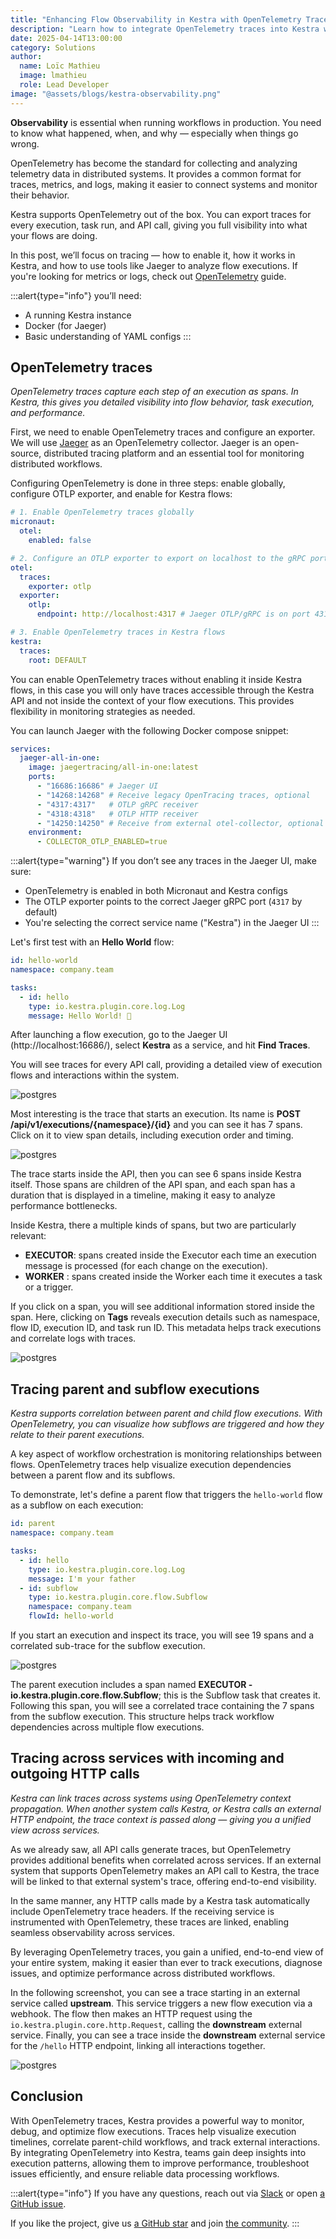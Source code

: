 ```yaml
---
title: "Enhancing Flow Observability in Kestra with OpenTelemetry Traces"
description: "Learn how to integrate OpenTelemetry traces into Kestra workflows to gain deeper insights, track performance, and improve monitoring for distributed systems."
date: 2025-04-14T13:00:00
category: Solutions
author:
  name: Loïc Mathieu
  image: lmathieu
  role: Lead Developer
image: "@assets/blogs/kestra-observability.png"
---
```


**Observability** is essential when running workflows in production. You need to know what happened, when, and why — especially when things go wrong.

OpenTelemetry has become the standard for collecting and analyzing telemetry data in distributed systems. It provides a common format for traces, metrics, and logs, making it easier to connect systems and monitor their behavior.

Kestra supports OpenTelemetry out of the box. You can export traces for every execution, task run, and API call, giving you full visibility into what your flows are doing.

In this post, we’ll focus on tracing — how to enable it, how it works in Kestra, and how to use tools like Jaeger to analyze flow executions. If you're looking for metrics or logs, check out [OpenTelemetry](/docs/09.administrator-guide/open-telemetry) guide.

:::alert{type="info"}
 you’ll need:
- A running Kestra instance
- Docker (for Jaeger)
- Basic understanding of YAML configs
:::

## OpenTelemetry traces

*OpenTelemetry traces capture each step of an execution as spans. In Kestra, this gives you detailed visibility into flow behavior, task execution, and performance.*

First, we need to enable OpenTelemetry traces and configure an exporter. We will use [Jaeger](https://www.jaegertracing.io/) as an OpenTelemetry collector. Jaeger is an open-source, distributed tracing platform and an essential tool for monitoring distributed workflows.

Configuring OpenTelemetry is done in three steps: enable globally, configure OTLP exporter, and enable for Kestra flows:

```yaml
# 1. Enable OpenTelemetry traces globally
micronaut:
  otel:
    enabled: false

# 2. Configure an OTLP exporter to export on localhost to the gRPC port of Jaeger
otel:
  traces:
    exporter: otlp
  exporter:
    otlp:
      endpoint: http://localhost:4317 # Jaeger OTLP/gRPC is on port 4317

# 3. Enable OpenTelemetry traces in Kestra flows
kestra:
  traces:
    root: DEFAULT

```

You can enable OpenTelemetry traces without enabling it inside Kestra flows, in this case you will only have traces accessible through the Kestra API and not inside the context of your flow executions. This provides flexibility in monitoring strategies as needed.

You can launch Jaeger with the following Docker compose snippet:

```yaml
services:
  jaeger-all-in-one:
    image: jaegertracing/all-in-one:latest
    ports:
      - "16686:16686" # Jaeger UI
      - "14268:14268" # Receive legacy OpenTracing traces, optional
      - "4317:4317"   # OTLP gRPC receiver
      - "4318:4318"   # OTLP HTTP receiver
      - "14250:14250" # Receive from external otel-collector, optional
    environment:
      - COLLECTOR_OTLP_ENABLED=true
```

:::alert{type="warning"}
If you don’t see any traces in the Jaeger UI, make sure:
- OpenTelemetry is enabled in both Micronaut and Kestra configs
- The OTLP exporter points to the correct Jaeger gRPC port (`4317` by default)
- You're selecting the correct service name ("Kestra") in the Jaeger UI
:::

Let's first test with an __Hello World__ flow:

```yaml
id: hello-world
namespace: company.team

tasks:
  - id: hello
    type: io.kestra.plugin.core.log.Log
    message: Hello World! 🚀
```

After launching a flow execution, go to the Jaeger UI (http://localhost:16686/), select **Kestra** as a service, and hit **Find Traces**.

You will see traces for every API call, providing a detailed view of execution flows and interactions within the system.

![postgres](@assets/blogs/observability-with-opentelemetry-traces/opentelemetry-traces-01.png)

Most interesting is the trace that starts an execution. Its name is **POST /api/v1/executions/{namespace}/{id}** and you can see it has 7 spans. Click on it to view span details, including execution order and timing.

![postgres](@assets/blogs/observability-with-opentelemetry-traces/opentelemetry-traces-02.png)

The trace starts inside the API, then you can see 6 spans inside Kestra itself. Those spans are children of the API span, and each span has a duration that is displayed in a timeline, making it easy to analyze performance bottlenecks.

Inside Kestra, there a multiple kinds of spans, but two are particularly relevant:
- **EXECUTOR**: spans created inside the Executor each time an execution message is processed (for each change on the execution).
- **WORKER** : spans created inside the Worker each time it executes a task or a trigger.

If you click on a span, you will see additional information stored inside the span. Here, clicking on **Tags** reveals execution details such as namespace, flow ID, execution ID, and task run ID. This metadata helps track executions and correlate logs with traces.

![postgres](@assets/blogs/observability-with-opentelemetry-traces/opentelemetry-traces-03.png)

## Tracing parent and subflow executions

*Kestra supports correlation between parent and child flow executions. With OpenTelemetry, you can visualize how subflows are triggered and how they relate to their parent executions.*

A key aspect of workflow orchestration is monitoring relationships between flows. OpenTelemetry traces help visualize execution dependencies between a parent flow and its subflows.

 To demonstrate, let's define a parent flow that triggers the `hello-world` flow as a subflow on each execution:

```yaml
id: parent
namespace: company.team

tasks:
  - id: hello
    type: io.kestra.plugin.core.log.Log
    message: I'm your father
  - id: subflow
    type: io.kestra.plugin.core.flow.Subflow
    namespace: company.team
    flowId: hello-world
```

If you start an execution and inspect its trace, you will see 19 spans and a correlated sub-trace for the subflow execution.

![postgres](@assets/blogs/observability-with-opentelemetry-traces/opentelemetry-traces-04.png)

The parent execution includes a span named **EXECUTOR - io.kestra.plugin.core.flow.Subflow**; this is the Subflow task that creates it. Following this span, you will see a correlated trace containing the 7 spans from the subflow execution. This structure helps track workflow dependencies across multiple flow executions.

## Tracing across services with incoming and outgoing HTTP calls

*Kestra can link traces across systems using OpenTelemetry context propagation. When another system calls Kestra, or Kestra calls an external HTTP endpoint, the trace context is passed along — giving you a unified view across services.*

As we already saw, all API calls generate traces, but OpenTelemetry provides additional benefits when correlated across services. If an external system that supports OpenTelemetry makes an API call to Kestra, the trace will be linked to that external system's trace, offering end-to-end visibility.

In the same manner, any HTTP calls made by a Kestra task automatically include OpenTelemetry trace headers. If the receiving service is instrumented with OpenTelemetry, these traces are linked, enabling seamless observability across services.

By leveraging OpenTelemetry traces, you gain a unified, end-to-end view of your entire system, making it easier than ever to track executions, diagnose issues, and optimize performance across distributed workflows.

In the following screenshot, you can see a trace starting in an external service called **upstream**.
This service triggers a new flow execution via a webhook. The flow then makes an HTTP request using the `io.kestra.plugin.core.http.Request`, calling the **downstream** external service.
Finally, you can see a trace inside the **downstream** external service for the `/hello` HTTP endpoint, linking all interactions together.

![postgres](@assets/blogs/observability-with-opentelemetry-traces/opentelemetry-traces-05.png)

## Conclusion

With OpenTelemetry traces, Kestra provides a powerful way to monitor, debug, and optimize flow executions. Traces help visualize execution timelines, correlate parent-child workflows, and track external interactions. By integrating OpenTelemetry into Kestra, teams gain deep insights into execution patterns, allowing them to improve performance, troubleshoot issues efficiently, and ensure reliable data processing workflows.

:::alert{type="info"}
If you have any questions, reach out via [Slack](https://kestra.io/slack) or open [a GitHub issue](https://github.com/kestra-io/kestra).

If you like the project, give us [a GitHub star](https://github.com/kestra-io/kestra) and join [the community](https://kestra.io/slack).
:::